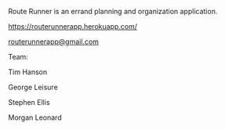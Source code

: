 Route Runner is an errand planning and organization application.

https://routerunnerapp.herokuapp.com/

routerunnerapp@gmail.com

Team:

Tim Hanson

George Leisure

Stephen Ellis

Morgan Leonard

